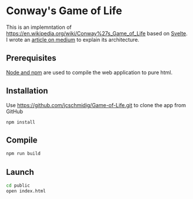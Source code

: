 
# Conway's Game of Life

This is an implemntation of https://en.wikipedia.org/wiki/Conway%27s_Game_of_Life based on [Svelte](https://svelte.dev).<br>
I wrote an [article on medium](https://help.medium.com/hc/en-us/articles/360006543813) to explain its architecture.

## Prerequisites
[Node and npm](https://nodejs.org/en/download/) are used to compile the web application to pure html.

## Installation
Use https://github.com/jcschmidig/Game-of-Life.git to clone the app from GitHub
```
npm install
```

## Compile
```bash
npm run build
```

## Launch
```bash
cd public
open index.html
```
